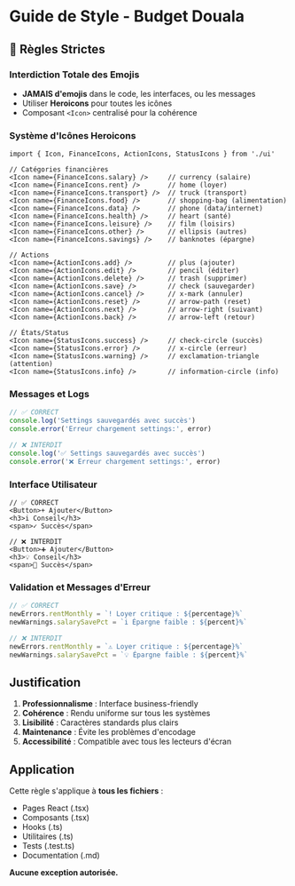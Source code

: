 # Guide de Style - Budget Douala

## 🚫 Règles Strictes

### Interdiction Totale des Emojis
- **JAMAIS d'emojis** dans le code, les interfaces, ou les messages
- Utiliser **Heroicons** pour toutes les icônes
- Composant `<Icon>` centralisé pour la cohérence

### Système d'Icônes Heroicons
```tsx
import { Icon, FinanceIcons, ActionIcons, StatusIcons } from './ui'

// Catégories financières
<Icon name={FinanceIcons.salary} />     // currency (salaire)
<Icon name={FinanceIcons.rent} />       // home (loyer)
<Icon name={FinanceIcons.transport} />  // truck (transport)
<Icon name={FinanceIcons.food} />       // shopping-bag (alimentation)
<Icon name={FinanceIcons.data} />       // phone (data/internet)
<Icon name={FinanceIcons.health} />     // heart (santé)
<Icon name={FinanceIcons.leisure} />    // film (loisirs)
<Icon name={FinanceIcons.other} />      // ellipsis (autres)
<Icon name={FinanceIcons.savings} />    // banknotes (épargne)

// Actions
<Icon name={ActionIcons.add} />         // plus (ajouter)
<Icon name={ActionIcons.edit} />        // pencil (éditer)
<Icon name={ActionIcons.delete} />      // trash (supprimer)
<Icon name={ActionIcons.save} />        // check (sauvegarder)
<Icon name={ActionIcons.cancel} />      // x-mark (annuler)
<Icon name={ActionIcons.reset} />       // arrow-path (reset)
<Icon name={ActionIcons.next} />        // arrow-right (suivant)
<Icon name={ActionIcons.back} />        // arrow-left (retour)

// États/Status
<Icon name={StatusIcons.success} />     // check-circle (succès)
<Icon name={StatusIcons.error} />       // x-circle (erreur)
<Icon name={StatusIcons.warning} />     // exclamation-triangle (attention)
<Icon name={StatusIcons.info} />        // information-circle (info)
```

### Messages et Logs
```typescript
// ✅ CORRECT
console.log('Settings sauvegardés avec succès')
console.error('Erreur chargement settings:', error)

// ❌ INTERDIT
console.log('✅ Settings sauvegardés avec succès')
console.error('❌ Erreur chargement settings:', error)
```

### Interface Utilisateur
```tsx
// ✅ CORRECT
<Button>+ Ajouter</Button>
<h3>i Conseil</h3>
<span>✓ Succès</span>

// ❌ INTERDIT  
<Button>➕ Ajouter</Button>
<h3>💡 Conseil</h3>
<span>🎉 Succès</span>
```

### Validation et Messages d'Erreur
```typescript
// ✅ CORRECT
newErrors.rentMonthly = `! Loyer critique : ${percentage}%`
newWarnings.salarySavePct = `i Épargne faible : ${percent}%`

// ❌ INTERDIT
newErrors.rentMonthly = `⚠️ Loyer critique : ${percentage}%`
newWarnings.salarySavePct = `💡 Épargne faible : ${percent}%`
```

## Justification

1. **Professionnalisme** : Interface business-friendly
2. **Cohérence** : Rendu uniforme sur tous les systèmes
3. **Lisibilité** : Caractères standards plus clairs
4. **Maintenance** : Évite les problèmes d'encodage
5. **Accessibilité** : Compatible avec tous les lecteurs d'écran

## Application

Cette règle s'applique à **tous les fichiers** :
- Pages React (.tsx)
- Composants (.tsx) 
- Hooks (.ts)
- Utilitaires (.ts)
- Tests (.test.ts)
- Documentation (.md)

**Aucune exception autorisée.**
